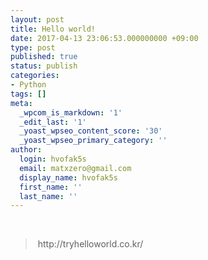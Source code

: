 ```yaml
---
layout: post
title: Hello world!
date: 2017-04-13 23:06:53.000000000 +09:00
type: post
published: true
status: publish
categories:
- Python
tags: []
meta:
  _wpcom_is_markdown: '1'
  _edit_last: '1'
  _yoast_wpseo_content_score: '30'
  _yoast_wpseo_primary_category: ''
author:
  login: hvofak5s
  email: matxzero@gmail.com
  display_name: hvofak5s
  first_name: ''
  last_name: ''
---
```

<p><script src="https://gist.github.com/nck2/4742719902b87629c738fa77f83b3d20.js"></script></p>
<p>&nbsp;</p>
<blockquote><p>
   http://tryhelloworld.co.kr/
</p></blockquote>
